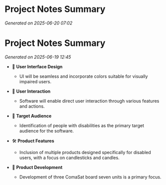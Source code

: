 # Project Notes Summary

*Generated on 2025-06-20 07:02*

# Project Notes Summary

*Generated on 2025-06-19 12:45*

- 🎨 **User Interface Design**
  - UI will be seamless and incorporate colors suitable for visually impaired users.

- 🤝 **User Interaction**
  - Software will enable direct user interaction through various features and actions.

- 🎯 **Target Audience**
  - Identification of people with disabilities as the primary target audience for the software.

- 🛠️ **Product Features**
  - Inclusion of multiple products designed specifically for disabled users, with a focus on candlesticks and candles.

- 🔄 **Product Development**
  - Development of three ComaSat board seven units is a primary focus.